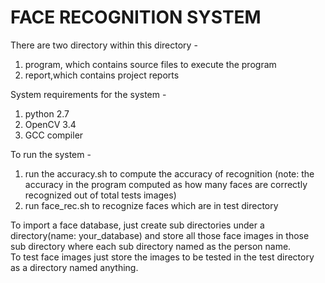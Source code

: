# FACE RECOGNITION SYSTEM


There are two directory within this directory - 
 1. program, which contains source files to execute the program
 2. report,which contains project reports

System requirements for the system - 
 1. python 2.7
 2. OpenCV 3.4
 3. GCC compiler

To run the system - 
 1. run the accuracy.sh to compute the accuracy of recognition (note: the accuracy in the program computed as how many faces are correctly recognized out of total tests images)
 2. run face_rec.sh to recognize faces which are in test directory

To import a face database, just create sub directories under a directory(name: your_database) and store all those face images in those sub 	        	directory where each sub directory named as the person name.
<br>
To test face images just store the images to be tested in the test directory as a directory named anything.
    



